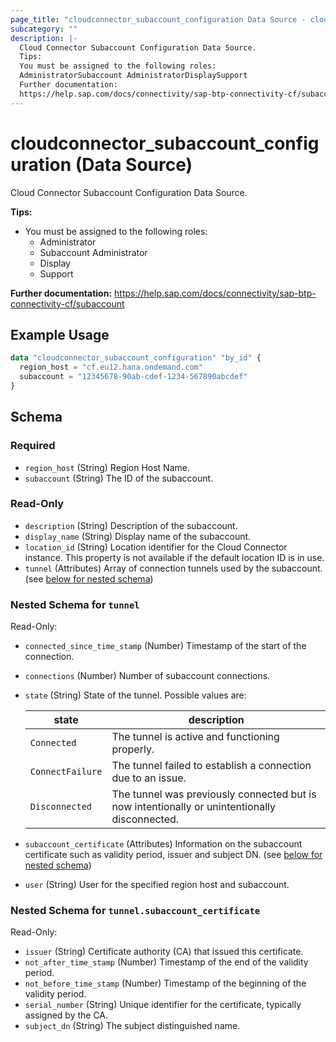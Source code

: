 ```yaml
---
page_title: "cloudconnector_subaccount_configuration Data Source - cloudconnector"
subcategory: ""
description: |-
  Cloud Connector Subaccount Configuration Data Source.
  Tips:
  You must be assigned to the following roles:
  AdministratorSubaccount AdministratorDisplaySupport
  Further documentation:
  https://help.sap.com/docs/connectivity/sap-btp-connectivity-cf/subaccount
---
```


# cloudconnector_subaccount_configuration (Data Source)

Cloud Connector Subaccount Configuration Data Source.
				
__Tips:__
* You must be assigned to the following roles:
	* Administrator
	* Subaccount Administrator
	* Display
	* Support

__Further documentation:__
<https://help.sap.com/docs/connectivity/sap-btp-connectivity-cf/subaccount>

## Example Usage

```terraform
data "cloudconnector_subaccount_configuration" "by_id" {
  region_host = "cf.eu12.hana.ondemand.com"
  subaccount = "12345678-90ab-cdef-1234-567890abcdef"
}
```

<!-- schema generated by tfplugindocs -->
## Schema

### Required

- `region_host` (String) Region Host Name.
- `subaccount` (String) The ID of the subaccount.

### Read-Only

- `description` (String) Description of the subaccount.
- `display_name` (String) Display name of the subaccount.
- `location_id` (String) Location identifier for the Cloud Connector instance. This property is not available if the default location ID is in use.
- `tunnel` (Attributes) Array of connection tunnels used by the subaccount. (see [below for nested schema](#nestedatt--tunnel))

<a id="nestedatt--tunnel"></a>
### Nested Schema for `tunnel`

Read-Only:

- `connected_since_time_stamp` (Number) Timestamp of the start of the connection.
- `connections` (Number) Number of subaccount connections.
- `state` (String) State of the tunnel. Possible values are: 

  | state | description | 
  | --- | --- | 
  | `Connected` | The tunnel is active and functioning properly. | 
  | `ConnectFailure` | The tunnel failed to establish a connection due to an issue. | 
  | `Disconnected` | The tunnel was previously connected but is now intentionally or unintentionally disconnected. |
- `subaccount_certificate` (Attributes) Information on the subaccount certificate such as validity period, issuer and subject DN. (see [below for nested schema](#nestedatt--tunnel--subaccount_certificate))
- `user` (String) User for the specified region host and subaccount.

<a id="nestedatt--tunnel--subaccount_certificate"></a>
### Nested Schema for `tunnel.subaccount_certificate`

Read-Only:

- `issuer` (String) Certificate authority (CA) that issued this certificate.
- `not_after_time_stamp` (Number) Timestamp of the end of the validity period.
- `not_before_time_stamp` (Number) Timestamp of the beginning of the validity period.
- `serial_number` (String) Unique identifier for the certificate, typically assigned by the CA.
- `subject_dn` (String) The subject distinguished name.


